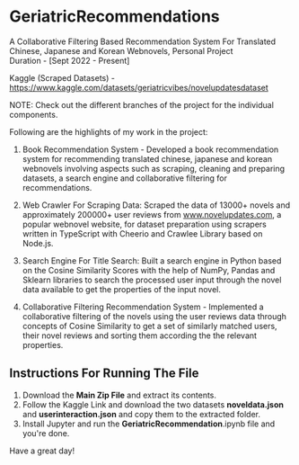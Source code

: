 # GeriatricRecommendations

A Collaborative Filtering Based Recommendation System For Translated Chinese, Japanese and Korean Webnovels, Personal Project   
Duration - [Sept 2022 - Present]

Kaggle (Scraped Datasets) - https://www.kaggle.com/datasets/geriatricvibes/novelupdatesdataset

NOTE: Check out the different branches of the project for the individual components.

Following are the highlights of my work in the project:

1) Book Recommendation System - Developed a book recommendation system for recommending translated chinese, japanese and korean webnovels involving aspects such as scraping, cleaning and preparing datasets, a search engine and collaborative filtering for recommendations.

2) Web Crawler For Scraping Data: Scraped the data of 13000+ novels and approximately 200000+ user reviews from www.novelupdates.com, a popular webnovel website,  for dataset preparation using scrapers written in TypeScript with Cheerio and Crawlee Library based on Node.js.

3) Search Engine For Title Search: Built a search engine in Python based on the Cosine Similarity Scores with the help of NumPy, Pandas and Sklearn libraries to search the processed user input through the novel data available to get the properties of the input novel.

4) Collaborative Filtering Recommendation System - Implemented a collaborative filtering of the novels using the user reviews data through concepts of Cosine Similarity to get a set of similarly matched users, their novel reviews and sorting them according the the relevant properties.


## Instructions For Running The File ##

1) Download the **Main Zip File** and extract its contents.
2) Follow the Kaggle Link and download the two datasets **noveldata.json** and **userinteraction.json** and copy them to the extracted folder.
3) Install Jupyter and run the **GeriatricRecommendation**.ipynb file and you're done.

Have a great day!
